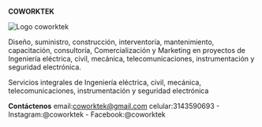   **COWORKTEK**
  
![Logo coworktek](https://github.com/user-attachments/assets/12e5d952-2a3f-4550-a3e1-9163c716fbd6)

Diseño, suministro, construcción, interventoría, mantenimiento, capacitación, consultoría, Comercialización y Marketing en  proyectos de Ingeniería eléctrica, civil, mecánica, telecomunicaciones, instrumentación y seguridad electrónica. 

Servicios integrales de Ingeniería eléctrica, civil, mecánica, telecomunicaciones, instrumentación y seguridad electrónica

**Contáctenos**
email:coworktek@gmail.com
celular:3143590693 -
Instagram:@coworktek -
Facebook:@coworktek

